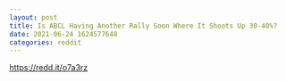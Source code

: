```yaml
--- 
layout: post 
title: Is ABCL Having Another Rally Soon Where It Shoots Up 30-40%? 
date: 2021-06-24 1624577648 
categories: reddit 
--- 
```

https://redd.it/o7a3rz